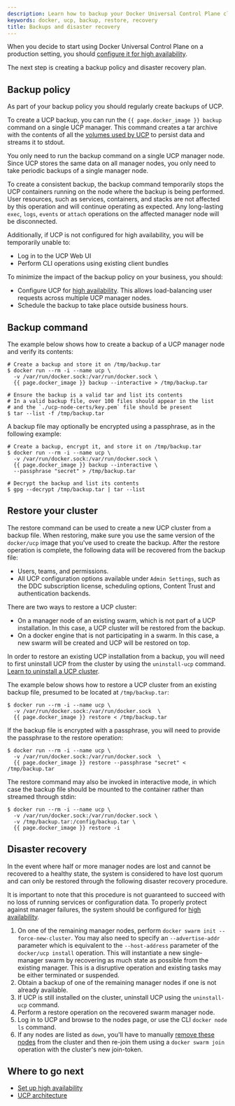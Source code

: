 ```yaml
---
description: Learn how to backup your Docker Universal Control Plane cluster, and to recover your cluster from an existing backup.
keywords: docker, ucp, backup, restore, recovery
title: Backups and disaster recovery
---
```

When you decide to start using Docker Universal Control Plane on a production setting, you should [configure it for high availability](configure/set-up-high-availability.md).

The next step is creating a backup policy and disaster recovery plan.

## Backup policy

As part of your backup policy you should regularly create backups of UCP.

To create a UCP backup, you can run the `{{ page.docker_image }} backup` command on a single UCP manager. This command creates a tar archive with the contents of all the [volumes used by UCP](../architecture.md) to persist data and streams it to stdout.

You only need to run the backup command on a single UCP manager node. Since UCP stores the same data on all manager nodes, you only need to take periodic backups of a single manager node.

To create a consistent backup, the backup command temporarily stops the UCP containers running on the node where the backup is being performed. User resources, such as services, containers, and stacks are not affected by this operation and will continue operating as expected. Any long-lasting `exec`, `logs`, `events` or `attach` operations on the affected manager node will be disconnected.

Additionally, if UCP is not configured for high availability, you will be temporarily unable to:

* Log in to the UCP Web UI
* Perform CLI operations using existing client bundles

To minimize the impact of the backup policy on your business, you should:

* Configure UCP for [high availability](configure/set-up-high-availability.md). This allows load-balancing user requests across multiple UCP manager nodes.
* Schedule the backup to take place outside business hours.

## Backup command

The example below shows how to create a backup of a UCP manager node and verify its contents:

```none
# Create a backup and store it on /tmp/backup.tar
$ docker run --rm -i --name ucp \
  -v /var/run/docker.sock:/var/run/docker.sock \
  {{ page.docker_image }} backup --interactive > /tmp/backup.tar

# Ensure the backup is a valid tar and list its contents
# In a valid backup file, over 100 files should appear in the list
# and the `./ucp-node-certs/key.pem` file should be present
$ tar --list -f /tmp/backup.tar
```

A backup file may optionally be encrypted using a passphrase, as in the following example:

```none
# Create a backup, encrypt it, and store it on /tmp/backup.tar
$ docker run --rm -i --name ucp \
  -v /var/run/docker.sock:/var/run/docker.sock \
  {{ page.docker_image }} backup --interactive \
  --passphrase "secret" > /tmp/backup.tar

# Decrypt the backup and list its contents
$ gpg --decrypt /tmp/backup.tar | tar --list
```

## Restore your cluster

The restore command can be used to create a new UCP cluster from a backup file. When restoring, make sure you use the same version of the `docker/ucp` image that you've used to create the backup. After the restore operation is complete, the following data will be recovered from the backup file:

* Users, teams, and permissions.
* All UCP configuration options available under `Admin Settings`, such as the DDC subscription license, scheduling options, Content Trust and authentication backends.

There are two ways to restore a UCP cluster:

* On a manager node of an existing swarm, which is not part of a UCP installation. In this case, a UCP cluster will be restored from the backup.
* On a docker engine that is not participating in a swarm. In this case, a new swarm will be created and UCP will be restored on top.

In order to restore an existing UCP installation from a backup, you will need to first uninstall UCP from the cluster by using the `uninstall-ucp` command. [Learn to uninstall a UCP cluster](install/uninstall.md).

The example below shows how to restore a UCP cluster from an existing backup file, presumed to be located at `/tmp/backup.tar`:

```none
$ docker run --rm -i --name ucp \
  -v /var/run/docker.sock:/var/run/docker.sock  \
  {{ page.docker_image }} restore < /tmp/backup.tar
```

If the backup file is encrypted with a passphrase, you will need to provide the passphrase to the restore operation:

```none
$ docker run --rm -i --name ucp \
  -v /var/run/docker.sock:/var/run/docker.sock  \
  {{ page.docker_image }} restore --passphrase "secret" < /tmp/backup.tar
```

The restore command may also be invoked in interactive mode, in which case the backup file should be mounted to the container rather than streamed through stdin:

```none
$ docker run --rm -i --name ucp \
  -v /var/run/docker.sock:/var/run/docker.sock \
  -v /tmp/backup.tar:/config/backup.tar \
  {{ page.docker_image }} restore -i
```

## Disaster recovery

In the event where half or more manager nodes are lost and cannot be recovered to a healthy state, the system is considered to have lost quorum and can only be restored through the following disaster recovery procedure.

It is important to note that this procedure is not guaranteed to succeed with no loss of running services or configuration data. To properly protect against manager failures, the system should be configured for [high availability](configure/set-up-high-availability.md).

1. On one of the remaining manager nodes, perform `docker swarm init
--force-new-cluster`. You may also need to specify an `--advertise-addr` parameter which is equivalent to the `--host-address` parameter of the `docker/ucp install` operation. This will instantiate a new single-manager swarm by recovering as much state as possible from the existing manager. This is a disruptive operation and existing tasks may be either terminated or suspended.
2. Obtain a backup of one of the remaining manager nodes if one is not already available.
3. If UCP is still installed on the cluster, uninstall UCP using the `uninstall-ucp` command.
4. Perform a restore operation on the recovered swarm manager node.
5. Log in to UCP and browse to the nodes page, or use the CLI `docker node ls` command.
6. If any nodes are listed as `down`, you'll have to manually [remove these nodes](configure/scale-your-cluster.md) from the cluster and then re-join them using a `docker swarm join` operation with the cluster's new join-token.

## Where to go next

* [Set up high availability](configure/set-up-high-availability.md)
* [UCP architecture](../architecture.md)